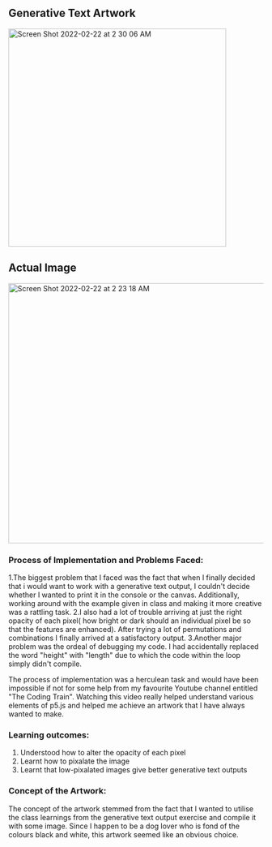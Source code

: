 
## Generative Text Artwork

<img width="430" alt="Screen Shot 2022-02-22 at 2 30 06 AM" src="https://user-images.githubusercontent.com/98395837/155078591-6b87746c-b28d-4ebd-9c84-c8e52cf742b0.png">

## Actual Image 

<img width="513" alt="Screen Shot 2022-02-22 at 2 23 18 AM" src="https://user-images.githubusercontent.com/98395837/155078732-4e1cbac3-07c6-49f2-a52a-09d3f9f51263.png">


### Process of Implementation and Problems Faced:

1.The biggest problem that I faced was the fact that when I finally decided that i would want to work with a generative text output, I couldn't decide whether I
wanted to print it in the console or the canvas. Additionally, working around with the example given in class and making it more creative was a rattling task.
2.I also had a lot of trouble arriving at just the right opacity of each pixel( how bright or dark should an individual pixel be so that the features are enhanced).
After trying a lot of permutations and combinations I finally arrived at a satisfactory output.
3.Another major problem was the ordeal of debugging my code. I had accidentally replaced the word "height" with "length" due to which the code within the loop
simply didn't compile.

The process of implementation was a herculean task and would have been impossible if not for some help from my favourite Youtube channel entitled "The Coding Train".
Watching this video really helped understand various elements of p5.js and helped me achieve an artwork that I have always wanted to make.

### Learning outcomes:
1. Understood how to alter the opacity of each pixel
2. Learnt how to pixalate the image
3. Learnt that low-pixalated images give better generative text outputs

### Concept of the Artwork:
The concept of the artwork stemmed from the fact that I wanted to utilise the class learnings from the generative text output exercise and compile it with some image.
Since I happen to be a dog lover who is fond of the colours black and white, this artwork seemed like an obvious choice.


